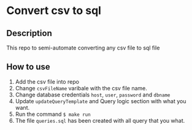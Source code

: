 # Convert csv to sql

## Description
This repo to semi-automate converting any csv file to sql file

## How to use
1. Add the csv file into repo
2. Change `csvFileName` varibale with the csv file name.
3. Change database credentials `host`, `user`, `password` and `dbname`
4. Update `updateQueryTemplate` and Query logic section with what you want.
5. Run the command `$ make run`
6. The file `queries.sql` has been created with all query that you what.
